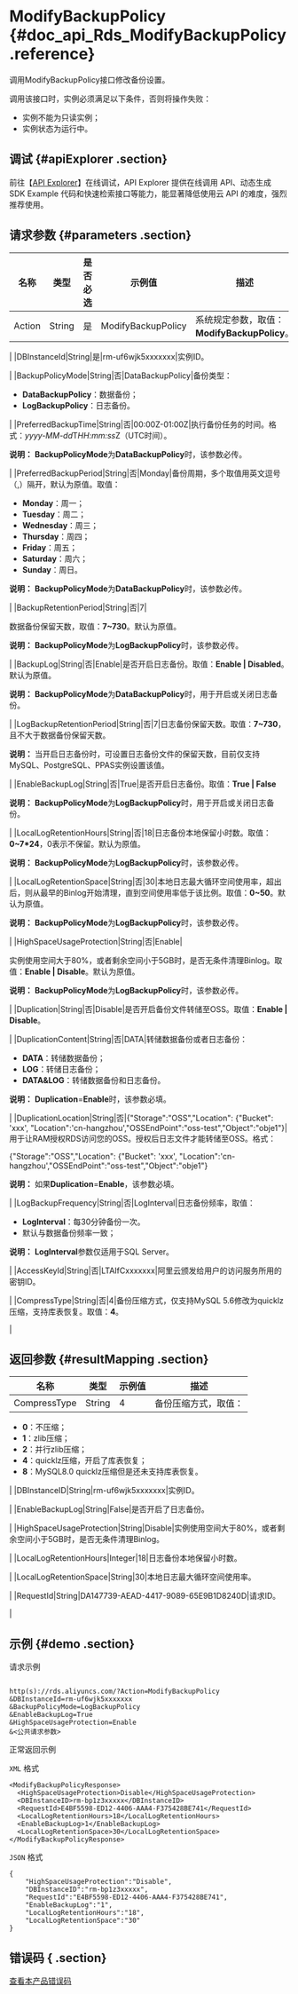 # ModifyBackupPolicy {#doc_api_Rds_ModifyBackupPolicy .reference}

调用ModifyBackupPolicy接口修改备份设置。

调用该接口时，实例必须满足以下条件，否则将操作失败：

-   实例不能为只读实例；
-   实例状态为运行中。

## 调试 {#apiExplorer .section}

前往【[API Explorer](https://api.aliyun.com/#product=Rds&api=ModifyBackupPolicy)】在线调试，API Explorer 提供在线调用 API、动态生成 SDK Example 代码和快速检索接口等能力，能显著降低使用云 API 的难度，强烈推荐使用。

## 请求参数 {#parameters .section}

|名称|类型|是否必选|示例值|描述|
|--|--|----|---|--|
|Action|String|是|ModifyBackupPolicy|系统规定参数，取值：**ModifyBackupPolicy**。

 |
|DBInstanceId|String|是|rm-uf6wjk5xxxxxxx|实例ID。

 |
|BackupPolicyMode|String|否|DataBackupPolicy|备份类型：

 -   **DataBackupPolicy**：数据备份；
-   **LogBackupPolicy**：日志备份。

 |
|PreferredBackupTime|String|否|00:00Z-01:00Z|执行备份任务的时间。格式：*yyyy-MM-dd*T*HH:mm:ss*Z（UTC时间）。

 **说明：** **BackupPolicyMode**为**DataBackupPolicy**时，该参数必传。

 |
|PreferredBackupPeriod|String|否|Monday|备份周期，多个取值用英文逗号（,）隔开，默认为原值。取值：

 -   **Monday**：周一；
-   **Tuesday**：周二；
-   **Wednesday**：周三；
-   **Thursday**：周四；
-   **Friday**：周五；
-   **Saturday**：周六；
-   **Sunday**：周日。

 **说明：** **BackupPolicyMode**为**DataBackupPolicy**时，该参数必传。

 |
|BackupRetentionPeriod|String|否|7| 

 数据备份保留天数，取值：**7~730**。默认为原值。

 **说明：** **BackupPolicyMode**为**LogBackupPolicy**时，该参数必传。

 |
|BackupLog|String|否|Enable|是否开启日志备份。取值：**Enable | Disabled**。默认为原值。

 **说明：** **BackupPolicyMode**为**DataBackupPolicy**时，用于开启或关闭日志备份。

 |
|LogBackupRetentionPeriod|String|否|7|日志备份保留天数。取值：**7~730**，且不大于数据备份保留天数。

 **说明：** 当开启日志备份时，可设置日志备份文件的保留天数，目前仅支持MySQL、PostgreSQL、PPAS实例设置该值。

 |
|EnableBackupLog|String|否|True|是否开启日志备份。取值：**True | False**

 **说明：** **BackupPolicyMode**为**LogBackupPolicy**时，用于开启或关闭日志备份。

 |
|LocalLogRetentionHours|String|否|18|日志备份本地保留小时数。取值：**0~7\*24**，0表示不保留。默认为原值。

 **说明：** **BackupPolicyMode**为**LogBackupPolicy**时，该参数必传。

 |
|LocalLogRetentionSpace|String|否|30|本地日志最大循环空间使用率，超出后，则从最早的Binlog开始清理，直到空间使用率低于该比例。取值：**0~50**。默认为原值。

 **说明：** **BackupPolicyMode**为**LogBackupPolicy**时，该参数必传。

 |
|HighSpaceUsageProtection|String|否|Enable| 

 实例使用空间大于80%，或者剩余空间小于5GB时，是否无条件清理Binlog。取值：**Enable | Disable**。默认为原值。

 **说明：** **BackupPolicyMode**为**LogBackupPolicy**时，该参数必传。

 |
|Duplication|String|否|Disable|是否开启备份文件转储至OSS。取值：**Enable | Disable**。

 |
|DuplicationContent|String|否|DATA|转储数据备份或者日志备份：

 -   **DATA**：转储数据备份；
-   **LOG**：转储日志备份；
-   **DATA&LOG**：转储数据备份和日志备份。

 **说明：** **Duplication**=**Enable**时，该参数必填。

 |
|DuplicationLocation|String|否|\{"Storage":"OSS","Location": \{"Bucket": 'xxx', "Location":'cn-hangzhou',"OSSEndPoint":"oss-test","Object":"obje1"\}|用于让RAM授权RDS访问您的OSS。授权后日志文件才能转储至OSS。格式：

 \{"Storage":"OSS","Location": \{"Bucket": 'xxx', "Location":'cn-hangzhou',"OSSEndPoint":"oss-test","Object":"obje1"\}

 **说明：** 如果**Duplication**=**Enable**，该参数必填。

 |
|LogBackupFrequency|String|否|LogInterval|日志备份频率，取值：

 -   **LogInterval**：每30分钟备份一次。
-   默认与数据备份频率一致；

 **说明：** **LogInterval**参数仅适用于SQL Server。

 |
|AccessKeyId|String|否|LTAIfCxxxxxxx|阿里云颁发给用户的访问服务所用的密钥ID。

 |
|CompressType|String|否|4|备份压缩方式，仅支持MySQL 5.6修改为quicklz压缩，支持库表恢复。取值：**4**。

 |

## 返回参数 {#resultMapping .section}

|名称|类型|示例值|描述|
|--|--|---|--|
|CompressType|String|4|备份压缩方式，取值：

 -   **0**：不压缩；
-   **1**：zlib压缩；
-   **2**：并行zlib压缩；
-   **4**：quicklz压缩，开启了库表恢复；
-   **8**：MySQL8.0 quicklz压缩但是还未支持库表恢复。

 |
|DBInstanceID|String|rm-uf6wjk5xxxxxxx|实例ID。

 |
|EnableBackupLog|String|False|是否开启了日志备份。

 |
|HighSpaceUsageProtection|String|Disable|实例使用空间大于80%，或者剩余空间小于5GB时，是否无条件清理Binlog。

 |
|LocalLogRetentionHours|Integer|18|日志备份本地保留小时数。

 |
|LocalLogRetentionSpace|String|30|本地日志最大循环空间使用率。

 |
|RequestId|String|DA147739-AEAD-4417-9089-65E9B1D8240D|请求ID。

 |

## 示例 {#demo .section}

请求示例

``` {#request_demo}

http(s)://rds.aliyuncs.com/?Action=ModifyBackupPolicy
&DBInstanceId=rm-uf6wjk5xxxxxxx
&BackupPolicyMode=LogBackupPolicy
&EnableBackupLog=True
&HighSpaceUsageProtection=Enable
&<公共请求参数>

```

正常返回示例

`XML` 格式

``` {#xml_return_success_demo}
<ModifyBackupPolicyResponse>
  <HighSpaceUsageProtection>Disable</HighSpaceUsageProtection>
  <DBInstanceID>rm-bp1z3xxxxx</DBInstanceID>
  <RequestId>E4BF5598-ED12-4406-AAA4-F375428BE741</RequestId>
  <LocalLogRetentionHours>18</LocalLogRetentionHours>
  <EnableBackupLog>1</EnableBackupLog>
  <LocalLogRetentionSpace>30</LocalLogRetentionSpace>
</ModifyBackupPolicyResponse>

```

`JSON` 格式

``` {#json_return_success_demo}
{
	"HighSpaceUsageProtection":"Disable",
	"DBInstanceID":"rm-bp1z3xxxxx",
	"RequestId":"E4BF5598-ED12-4406-AAA4-F375428BE741",
	"EnableBackupLog":"1",
	"LocalLogRetentionHours":"18",
	"LocalLogRetentionSpace":"30"
}
```

## 错误码 { .section}

[查看本产品错误码](https://error-center.aliyun.com/status/product/Rds)

